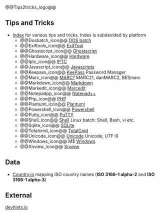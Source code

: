 @@Tips2tricks_logo@@

## Tips and Tricks

- [Index](/TipsAndTricks) for various tips and tricks. Index is subdevided by platform
   - @@Dosbatch_icon@@		[DOS batch](/TipsAndTricks/Dosbatch/) 
   - @@Exiftools_icon@@ 	[ExifTool](/TipsAndTricks/Exiftools/) 
   - @@Ghostscript_icon@@	[Ghostscript](/TipsAndTricks/Ghostscript/) 
   - @@Hardware_icon@@ 		[Hardware](/TipsAndTricks/Hardware/)  
   - @@Iptc_icon@@ 			[IPTC](/TipsAndTricks/Iptc/)  
   - @@Javascript_icon@@ 	[Javascripts](/TipsAndTricks/Javascript/)  
   - @@Keepass_icon@@ 		[KeePass](/TipsAndTricks/Keepass/) Password Manager  
   - @@Marc_icon@@ 			[MARC?](/TipsAndTricks/Marc/) MARC21, danMARC2, BESmarc
   - @@Markdown_icon@@		[Markdown](/TipsAndTricks/Markdown/)
   - @@Markedit_icon@@     [Marcedit](/TipsAndTricks/Marcedit/)
   - @@Notepadpp_icon@@		[Notepad++](/TipsAndTricks/Notepad++/)  
   - @@Php_icon@@			   [PHP](/TipsAndTricks/Php/)	 
   - @@Plantuml_icon@@		[Plantuml](/TipsAndTricks/Plantuml/)  
   - @@Powershell_icon@@	[Powershell](/TipsAndTricks/Powershell/)  
   - @@Putty_icon@@			[PuTTY](/TipsAndTricks/Putty/)  
   - @@Shell_icon@@ 		   [Shell](/TipsAndTricks/Shell/)   Linux batch: Shell, Bash, vi etc.
   - @@Sqlite_icon@@		   [SQLite](/TipsAndTricks/SQLite/)   <!--(See also: [SQLite](/SQLite) doublet??)-->
   - @@Totalcmd_icon@@		[TotalCmd](/TipsAndTricks/TotalCmd/)  
   - @@Unicode_icon@@		[Unicode](/TipsAndTricks/Unicode/)   Unicode, UTF-8
   - @@Windows_icon@@		M$ [Windows](/TipsAndTricks/Windows/)  
   - @@Xnview_icon@@		   [Xnview](/TipsAndTricks/Xnview/)

   
## Data

- [Country.io](https://clicketyclick.github.io/country.io/) mapping ISO country names (**ISO 3166-1 alpha-2** and **ISO 3166-1 alpha-3**)

## External

[devhints.io](https://devhints.io/)
